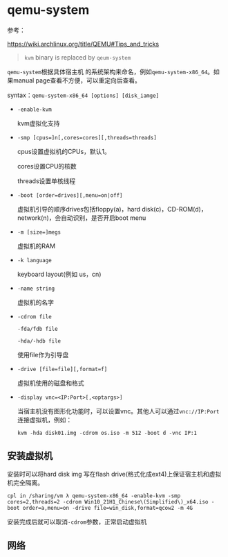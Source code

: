 # qemu-system

参考：

https://wiki.archlinux.org/title/QEMU#Tips_and_tricks

> `kvm` binary is replaced by `qeum-system`

`qemu-system`根据具体宿主机 的系统架构来命名，例如`qemu-system-x86_64`。如果manual page查看不方便，可以重定向后查看。

syntax：`qemu-system-x86_64 [options] [disk_iamge]`

- `-enable-kvm`

  kvm虚拟化支持

- `-smp [cpus=]n[,cores=cores][,threads=threads]`

  cpus设置虚拟机的CPUs，默认1。

  cores设置CPU的核数

  threads设置单核线程

- `-boot [order=drives][,menu=on|off]`

  虚拟机引导的顺序drives包括floppy(a)，hard disk(c)，CD-ROM(d)，network(n)，会自动识别，是否开启boot menu

- `-m [size=]megs`

  虚拟机的RAM

- `-k language`

  keyboard layout(例如 us，cn)

- `-name string`

  虚拟机的名字

- `-cdrom file`

  `-fda/fdb file`

  `-hda/-hdb file`

  使用file作为引导盘

- `-drive [file=file][,format=f]`

  虚拟机使用的磁盘和格式

- `-display vnc=<IP:Port>[,<optargs>]`

  当宿主机没有图形化功能时，可以设置vnc。其他人可以通过`vnc://IP:Port`连接虚拟机，例如：

  ```
  kvm -hda disk01.img -cdrom os.iso -m 512 -boot d -vnc IP:1
  ```

  

## 安装虚拟机

安装时可以将hard disk img 写在flash drive(格式化成ext4)上保证宿主机和虚拟机完全隔离。

```
cpl in /sharing/vm λ qemu-system-x86_64 -enable-kvm -smp cores=2,threads=2 -cdrom Win10_21H1_Chinese\(Simplified\)_x64.iso -boot order=a,menu=on -drive file=win_disk,format=qcow2 -m 4G
```

安装完成后就可以取消`-cdrom`参数，正常启动虚拟机

## 网络
